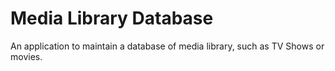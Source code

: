 # Media Library Database

An application to maintain a database of media library, such as TV Shows or movies.

